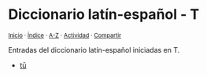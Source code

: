 # Diccionario latín-español - T
<sup>[Inicio](https://github.com/jucardus.github.io/repo/blob/main/readme.md) · [Índice](https://github.com/jucardus.github.io/repo/blob/main/indices/latin-espanol.md) · [A-Z](https://github.com/jucardus.github.io/repo/blob/main/indices/alfabetico.md) · [Actividad](https://github.com/jucardus.github.io/repo/blob/main/indices/actividad.md) · [Compartir](https://x.com/intent/tweet?text=Entradas%20del%20Diccionario%20lat%C3%ADn-espa%C3%B1ol%20iniciadas%20en%20T.%0A%E2%86%92%20https%3A%2F%2Fgithub.com%2Fjucardus%2Frepo%2Fblob%2Fmain%2Findices%2Flatin-espanol-t.md%0A%0A%23ltn_espnl_jucardus%20%23indcs_jucardus%0A%40jucardus)</sup>

Entradas del diccionario latín-español iniciadas en T.

* [tū](https://github.com/jucardus.github.io/repo/blob/main/contenido/25/04/24/tu.md)
